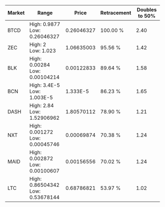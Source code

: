 | Market | Range | Price| Retracement | Doubles to 50% |
| --- | --- | --- | --- | --- |
| BTCD | High: 0.9877<br />Low: 0.26046327 | 0.26046327 | 100.00 % | 2.40 |
| ZEC | High: 2<br />Low: 1.023 | 1.06635003 | 95.56 % | 1.42 |
| BLK | High: 0.00284<br />Low: 0.00104214 | 0.00122833 | 89.64 % | 1.58 |
| BCN | High: 3.4E-5<br />Low: 1.003E-5 | 1.333E-5 | 86.23 % | 1.65 |
| DASH | High: 2.84<br />Low: 1.52906962 | 1.80570112 | 78.90 % | 1.21 |
| NXT | High: 0.001272<br />Low: 0.00045746 | 0.00069874 | 70.38 % | 1.24 |
| MAID | High: 0.002872<br />Low: 0.00100607 | 0.00156556 | 70.02 % | 1.24 |
| LTC | High: 0.86504342<br />Low: 0.53678144 | 0.68786821 | 53.97 % | 1.02 |
